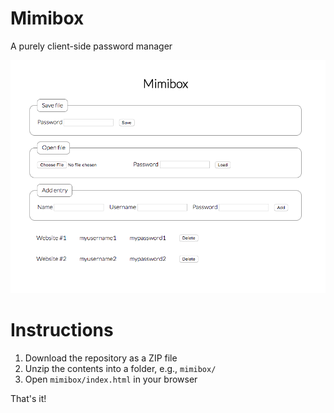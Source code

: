 # Mimibox
A purely client-side password manager

![screenshot](screenshot.png?raw=true)

# Instructions

1. Download the repository as a ZIP file
1. Unzip the contents into a folder, e.g., `mimibox/`
1. Open `mimibox/index.html` in your browser

That's it!
